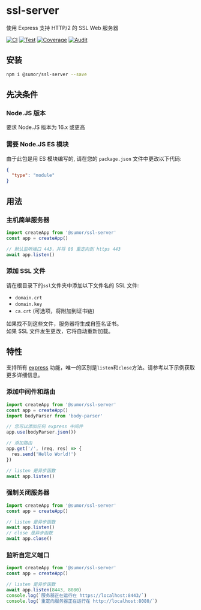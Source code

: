 # ssl-server

使用 Express 支持 HTTP/2 的 SSL Web 服务器

[![CI](https://github.com/sumor-cloud/ssl-server/actions/workflows/ci.yml/badge.svg)](https://github.com/sumor-cloud/ssl-server/actions/workflows/ci.yml)
[![Test](https://github.com/sumor-cloud/ssl-server/actions/workflows/ut.yml/badge.svg)](https://github.com/sumor-cloud/ssl-server/actions/workflows/ut.yml)
[![Coverage](https://github.com/sumor-cloud/ssl-server/actions/workflows/coverage.yml/badge.svg)](https://github.com/sumor-cloud/ssl-server/actions/workflows/coverage.yml)
[![Audit](https://github.com/sumor-cloud/ssl-server/actions/workflows/audit.yml/badge.svg)](https://github.com/sumor-cloud/ssl-server/actions/workflows/audit.yml)

## 安装

```bash
npm i @sumor/ssl-server --save
```

## 先决条件

### Node.JS 版本

要求 Node.JS 版本为 16.x 或更高

### 需要 Node.JS ES 模块

由于此包是用 ES 模块编写的,
请在您的 `package.json` 文件中更改以下代码:

```json
{
  "type": "module"
}
```

## 用法

### 主机简单服务器

```javascript
import createApp from '@sumor/ssl-server'
const app = createApp()

// 默认监听端口 443，并将 80 重定向到 https 443
await app.listen()
```

### 添加 SSL 文件

请在根目录下的`ssl`文件夹中添加以下文件名的 SSL 文件:

- `domain.crt`
- `domain.key`
- `ca.crt` (可选项，将附加到证书链)

如果找不到这些文件，服务器将生成自签名证书。  
如果 SSL 文件发生更改，它将自动重新加载。

## 特性

支持所有 [express](https://www.npmjs.com/package/express) 功能，唯一的区别是`listen`和`close`方法。请参考以下示例获取更多详细信息。

### 添加中间件和路由

```javascript
import createApp from '@sumor/ssl-server'
const app = createApp()
import bodyParser from 'body-parser'

// 您可以添加任何 express 中间件
app.use(bodyParser.json())

// 添加路由
app.get('/', (req, res) => {
  res.send('Hello World!')
})

// listen 是异步函数
await app.listen()
```

### 强制关闭服务器

```javascript
import createApp from '@sumor/ssl-server'
const app = createApp()

// listen 是异步函数
await app.listen()
// close 是异步函数
await app.close()
```

### 监听自定义端口

```javascript
import createApp from '@sumor/ssl-server'
const app = createApp()

// listen 是异步函数
await app.listen(8443, 8080)
console.log(`服务器正在运行在 https://localhost:8443/`)
console.log(`重定向服务器正在运行在 http://localhost:8080/`)
```
